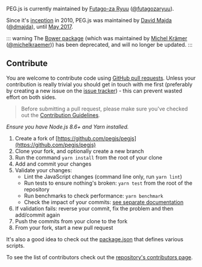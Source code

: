PEG.js is currently maintained by [Futago-za Ryuu](https://github.com/futagoza) ([@futagozaryuu](https://twitter.com/futagozaryuu)).

Since it's [inception](https://www.google.com/search?q=inception+meaning) in 2010, PEG.js was maintained by [David Majda](https://majda.cz/) ([@dmajda](http://twitter.com/dmajda)), until [May 2017](https://github.com/pegjs/pegjs/issues/503).

::: warning
The [Bower package](https://github.com/pegjs/bower) (which was maintained by [Michel Krämer](http://www.michel-kraemer.com/) ([@michelkraemer](https://twitter.com/michelkraemer))) has been deprecated, and will no longer be updated.
:::

## Contribute

You are welcome to contribute code using [GitHub pull requests](https://github.com/pegjs/pegjs/pulls). Unless your contribution is really trivial you should get in touch with me first (preferably by creating a new issue on the [issue tracker](https://github.com/pegjs/pegjs/issues)) - this can prevent wasted effort on both sides.

> Before submitting a pull request, please make sure you've checked out the [Contribution Guidelines](https://github.com/pegjs/pegjs/blob/master/.github/CONTRIBUTING.md).

_Ensure you have Node.js 8.6+ and Yarn installed._

1. Create a fork of [https://github.com/pegjs/pegjs](https://github.com/pegjs/pegjs)
2. Clone your fork, and optionally create a new branch
3. Run the command `yarn install` from the root of your clone
4. Add and commit your changes
5. Validate your changes:
    - Lint the JavaScript changes (command line only, run `yarn lint`)
    - Run tests to ensure nothing's broken: `yarn test` from the root of the repository
    - Run benchmarks to check performance: `yarn benchmark`
    - Check the impact of your commits: [see separate documentation](https://github.com/pegjs/pegjs/blob/master/tools/impact/README.md)
6. If validation fails: reverse your commit, fix the problem and then add/commit again
7. Push the commits from your clone to the fork
8. From your fork, start a new pull request

It's also a good idea to check out the [package.json](https://github.com/pegjs/pegjs/blob/master/package.json) that defines various scripts.

To see the list of contributors check out the [repository's contributors page](https://github.com/pegjs/pegjs/graphs/contributors).
